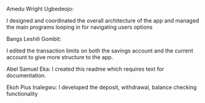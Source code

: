 Amedu Wright Ugbedeojo:

I designed and coordinated the overall architecture of the app and managed the main programs looping in for navigating users options


Bangs Leshili Gombit:

I edited the transaction limits on both the savings account and the current account to give more structure to the app.


Abel Samuel Eka:
I created this readme which requires text for documentation.


Ekoh Pius Inalegwu:
I developed the deposit, withdrawal, balance checking functionality